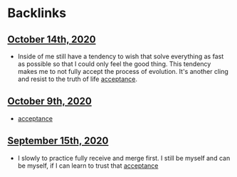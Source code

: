 
# Backlinks
## [October 14th, 2020](<October 14th, 2020.md>)
- Inside of me still have a tendency to wish that solve everything as fast as possible so that I could only feel the good thing. This tendency makes me to not fully accept the process of evolution. It's another cling and resist to the truth of life [acceptance](<acceptance.md>).

## [October 9th, 2020](<October 9th, 2020.md>)
- [acceptance](<acceptance.md>)

## [September 15th, 2020](<September 15th, 2020.md>)
- I slowly to practice fully receive and merge first. I still be myself and can be myself, if I can learn to trust that [acceptance](<acceptance.md>)

